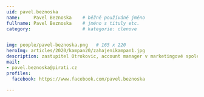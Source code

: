 ```yaml
---
uid: pavel.beznoska
name:     Pavel Beznoska  	# běžně používáné jméno
fullname: Pavel Beznoska  	# jméno s tituly etc.
category:                   # kategorie: clenove


img: people/pavel-beznoska.png   # 165 x 220
heroImg: articles/2020/kampan20/zahajenikampan1.jpg
description: zastupitel Otrokovic, account manager v marketingové společnosti a sportovec<br>Otrokovice # kratký popis, max 160 znaků
mail:
- pavel.beznoska@pirati.cz
profiles:
  facebook: https://www.facebook.com/pavel.beznoska

---
```

